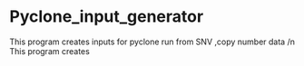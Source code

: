 # Pyclone_input_generator
This program creates inputs for pyclone run from SNV ,copy number data /n
This program creates 
